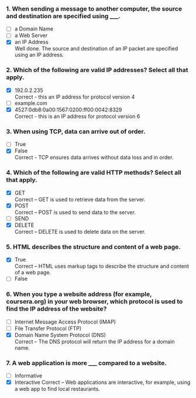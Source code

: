 ### 1. When sending a message to another computer, the source and destination are specified using \_\_\_.

- [ ] a Domain Name
- [ ] a Web Server
- [x] an IP Address <br>
      Well done. The source and destination of an IP packet are specified using an IP address.

### 2. Which of the following are valid IP addresses? Select all that apply.

- [x] 192.0.2.235 <br>
      Correct - this an IP address for protocol version 4
- [ ] example.com
- [x] 4527:0db8:0a00:1567:0200:ff00:0042:8329 <br>
      Correct - this is an IP address for protocol version 6

### 3. When using TCP, data can arrive out of order.

- [ ] True
- [x] False <br>
      Correct - TCP ensures data arrives without data loss and in order.

### 4. Which of the following are valid HTTP methods? Select all that apply.

- [x] GET <br>
      Correct – GET is used to retrieve data from the server.
- [x] POST <br>
      Correct – POST is used to send data to the server.
- [ ] SEND
- [x] DELETE <br>
      Correct – DELETE is used to delete data on the server.

### 5. HTML describes the structure and content of a web page.

- [x] True <br>
      Correct – HTML uses markup tags to describe the structure and content of a web page.
- [ ] False

### 6. When you type a website address (for example, coursera.org) in your web browser, which protocol is used to find the IP address of the website?

- [ ] Internet Message Access Protocol (IMAP)
- [ ] File Transfer Protocol (FTP)
- [x] Domain Name System Protocol (DNS) <br>
      Correct – The DNS protocol will return the IP address for a domain name.

### 7. A web application is more \_\_\_ compared to a website.

- [ ] Informative
- [x] Interactive
      Correct – Web applications are interactive, for example, using a web app to find local restaurants.
